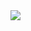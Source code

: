 <a href="https://github.com/Karllos-Marques/">
  <img align="center" src="https://github-readme-stats.vercel.app/api?username=Karllos-Marques&show_icons=true&hide_rank=false&hide_title=true&theme=dracula" />
</a>
<!--
**Karllos-Marques/Karllos-Marques** is a ✨ _special_ ✨ repository because its `README.md` (this file) appears on your GitHub profile.

Here are some ideas to get you started:

- 🔭 I’m currently working on ...
- 🌱 I’m currently learning ...
- 👯 I’m looking to collaborate on ...
- 🤔 I’m looking for help with ...
- 💬 Ask me about ...
- 📫 How to reach me: ...
- 😄 Pronouns: ...
- ⚡ Fun fact: ...
-->
